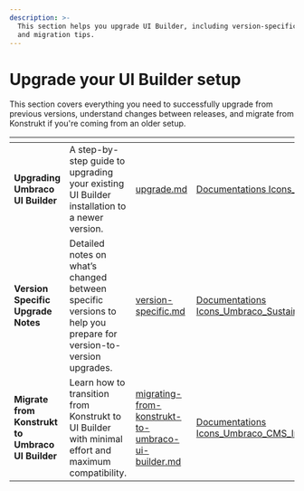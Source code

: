 ```yaml
---
description: >-
  This section helps you upgrade UI Builder, including version-specific changes
  and migration tips.
---
```


# Upgrade your UI Builder setup

This section covers everything you need to successfully upgrade from previous versions, understand changes between releases, and migrate from Konstrukt if you're coming from an older setup.

<table data-view="cards"><thead><tr><th></th><th></th><th data-hidden data-card-target data-type="content-ref"></th><th data-hidden data-card-cover data-type="files"></th></tr></thead><tbody><tr><td><strong>Upgrading Umbraco UI Builder</strong></td><td>A step-by-step guide to upgrading your existing UI Builder installation to a newer version.</td><td><a href="upgrade.md">upgrade.md</a></td><td><a href="../.gitbook/assets/Documentations Icons_Umbraco_Deploy_Upgrading.png">Documentations Icons_Umbraco_Deploy_Upgrading.png</a></td></tr><tr><td><strong>Version Specific Upgrade Notes</strong></td><td>Detailed notes on what’s changed between specific versions to help you prepare for version-to-version upgrades.</td><td><a href="version-specific.md">version-specific.md</a></td><td><a href="../.gitbook/assets/Documentations Icons_Umbraco_Sustainability_Best_Practices_Backend.png">Documentations Icons_Umbraco_Sustainability_Best_Practices_Backend.png</a></td></tr><tr><td><strong>Migrate from Konstrukt to Umbraco UI Builder</strong></td><td>Learn how to transition from Konstrukt to UI Builder with minimal effort and maximum compatibility.</td><td><a href="migrating-from-konstrukt-to-umbraco-ui-builder.md">migrating-from-konstrukt-to-umbraco-ui-builder.md</a></td><td><a href="../.gitbook/assets/Documentations Icons_Umbraco_CMS_Implementation_Routing.png">Documentations Icons_Umbraco_CMS_Implementation_Routing.png</a></td></tr></tbody></table>
